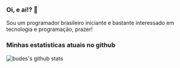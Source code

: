 ### Oi, e aí!? 👋

Sou um programador brasileiro iniciante e bastante interessado em tecnologia e programação, prazer!

### Minhas estatisticas atuais no github
![budes's github stats](https://github-readme-stats.vercel.app/api?username=budes&include_all_commits=true&custom_title=budes%20stats&show_icons=true&hide=contribs)

<!--
**budes/budes** is a ✨ _special_ ✨ repository because its `README.md` (this file) appears on your GitHub profile.

Here are some ideas to get you started:

- 🔭 I’m currently working on ...
- 🌱 I’m currently learning ...
- 👯 I’m looking to collaborate on ...
- 🤔 I’m looking for help with ...
- 💬 Ask me about ...
- 📫 How to reach me: ...
- 😄 Pronouns: ...
- ⚡ Fun fact: ...
-->
